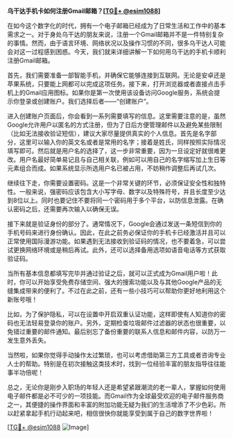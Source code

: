 **乌干达手机卡如何注册Gmail邮箱？[[TG💪+ @esim1088](https://t.me/s/esim1088)]**

在如今这个数字化的时代，拥有一个电子邮箱已经成为了日常生活和工作中的基本需求之一。对于身处乌干达的朋友来说，注册一个Gmail邮箱并不是一件特别复杂的事情。然而，由于语言环境、网络状况以及操作习惯的不同，很多乌干达人可能会对这一过程感到困惑。今天，我们就来详细讲解一下如何用乌干达的手机卡顺利注册Gmail邮箱。

首先，我们需要准备一部智能手机，并确保它能够连接到互联网。无论是安卓还是苹果系统，只要能上网都可以完成这项任务。接下来，打开浏览器或者直接点击手机上的Gmail应用图标。如果你是第一次使用该设备访问Google服务，系统会提示你登录或创建账户。我们选择后者——“创建账户”。

进入创建账户页面后，你会看到一系列需要填写的信息。这里需要注意的是，虽然Google允许用户以匿名的方式注册，但为了日后方便管理邮件以及避免某些限制（比如无法接收验证短信），建议大家尽量提供真实的个人信息。首先是名字部分，这里可以输入你的英文名或者是常用的名字；接着是姓氏，同样按照实际情况填写即可。然后就是用户名的选择了，这一步非常重要，因为一旦设定好就很难更改。用户名最好简单易记且与自己相关联，例如可以用自己的名字缩写加上生日等元素组合而成。如果系统显示所选用户名已被占用，不妨稍作调整后再试几次。

继续往下走，你需要设置密码。这是一个非常关键的环节，必须保证安全性和独特性。一般来说，强密码应该包含大小写字母、数字以及特殊符号，并且长度至少达到8位以上。同时也要记住不要将同一个密码用于多个平台，以防信息泄露。在确认密码之后，还需要再次输入以确保无误。

接下来就是验证身份的部分了。通常情况下，Google会通过发送一条短信到你的手机号码来进行身份确认。因此，在此之前务必保证你的手机卡已经激活并且可以正常使用国际漫游功能。如果遇到无法接收到验证码的情况，也不要着急，可以尝试更换网络环境或是稍后再试。此外，还可以选择备用选项如语音电话等方式获取验证码。

当所有基本信息都填写完毕并通过验证之后，就可以正式成为Gmail用户啦！此时，你可以开始享受免费存储空间、强大的搜索功能以及与其他Google产品的无缝集成带来的便利了。不过在此之前，还有一些小技巧可以帮助你更好地利用这个新账号哦！

比如，为了保护隐私，可以在设置中开启双重认证功能，这样即使有人知道你的密码也无法轻易登录你的账户。另外，定期检查垃圾邮件过滤器的状态也很重要，以免错过重要的邮件通知。最后别忘了备份重要的联系人信息和邮件内容，以防万一发生意外丢失。

当然啦，如果你觉得手动操作太过繁琐，也可以考虑借助第三方工具或者咨询专业人士的帮助。特别是在初次接触这类技术时，找到一位经验丰富的朋友指导往往能事半功倍呢！

总之，无论你是刚步入职场的年轻人还是希望紧跟潮流的老一辈人，掌握如何使用电子邮件都是必不可少的一项技能。而Gmail作为全球最受欢迎的电子邮件服务商之一，其便捷的操作界面和丰富的附加功能无疑为我们的生活增添了不少色彩。所以赶紧拿起手机行动起来吧，相信很快你就能享受到属于自己的数字世界啦！

[[TG💪+ @esim1088](https://t.me/s/esim1088) ![Image](https://i.postimg.cc/4NQfJmqS/Snipaste-2025-05-13-00-14-12.png)]